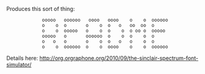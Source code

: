 Produces this sort of thing:

                 ooooo   oooooo   oooo   oooo    o    o  oooooo 
                 o    o  o       o    o  o   o   oo  oo  o      
                 o    o  ooooo   o    o  o    o  o oo o  ooooo  
                 ooooo   o       oooooo  o    o  o    o  o      
                 o   o   o       o    o  o   o   o    o  o      
                 o    o  oooooo  o    o  oooo    o    o  oooooo 
                                                                
Details here: http://org.orgraphone.org/2010/09/the-sinclair-spectrum-font-simulator/


